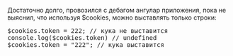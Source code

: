 Достаточно долго, провозился с дебагом ангулар приложения, пока не выяснил, что используя $cookies, можно выставлять только строки:

<div class="highlight">
<pre>
$cookies.token = 222; // кука не выставится
console.log($cookies.token) // undefined
$cookies.token = "222"; // кука выставится
</pre>
</div>